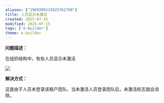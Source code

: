 ```yaml
---
aliases: ["1969209133825762780"]
title: 人员显示未激活
created: 2025-07-15
modified: 2025-07-15
tags: ['e-builder']
theme: e-builder
---
```


**问题描述：**

在组织结构中，有些人员显示未激活

![](d3ed152c93f30a7afbc377abf0b3b0d1.jpg)

**解决方式：**

这是由于人员未登录该租户团队，当未激活人员登录团队后，未激活标志就会消除。